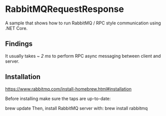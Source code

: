 # RabbitMQRequestResponse
A sample that shows how to run RabbitMQ / RPC style communication using .NET Core.

## Findings
It usually takes *~ 2 ms* to perform RPC async messaging between client and server. 

## Installation
https://www.rabbitmq.com/install-homebrew.html#installation

Before installing make sure the taps are up-to-date:

brew update
Then, install RabbitMQ server with:
brew install rabbitmq



